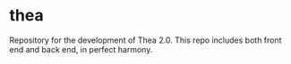 # thea
Repository for the development of Thea 2.0. This repo includes both front end and back end, in perfect harmony.
